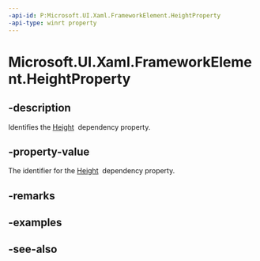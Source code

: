 ```yaml
---
-api-id: P:Microsoft.UI.Xaml.FrameworkElement.HeightProperty
-api-type: winrt property
---
```


<!-- Property syntax
public Windows.UI.Xaml.DependencyProperty HeightProperty { get; }
-->

# Microsoft.UI.Xaml.FrameworkElement.HeightProperty

## -description
Identifies the [Height](frameworkelement_height.md)  dependency property.

## -property-value
The identifier for the [Height](frameworkelement_height.md)  dependency property.

## -remarks

## -examples

## -see-also
